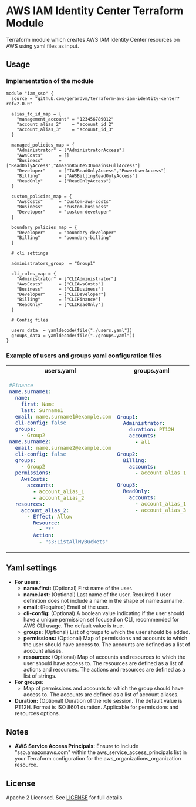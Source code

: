 # AWS IAM Identity Center Terraform Module

Terraform module which creates AWS IAM Identity Center resources on AWS using yaml files as input.

## Usage

### Implementation of the module

```hcl
module "iam_sso" {
  source = "github.com/gerardvm/terraform-aws-iam-identity-center?ref=2.0.0"

  alias_to_id_map = {
    "management_account" = "123456789012"
    "account_alias_2"    = "account_id_2"
    "account_alias_3"    = "account_id_3"
  }

  managed_policies_map = {
    "Administrator" = ["AdministratorAccess"]
    "AwsCosts"      = []
    "Business"      = ["ReadOnlyAccess","AmazonRoute53DomainsFullAccess"]
    "Developer"     = ["IAMReadOnlyAccess","PowerUserAccess"]
    "Billing"       = ["AWSBillingReadOnlyAccess"]
    "ReadOnly"      = ["ReadOnlyAccess"]
  }

  custom_policies_map = {
    "AwsCosts"      = "custom-aws-costs"
    "Business"      = "custom-business"
    "Developer"     = "custom-developer"
  }

  boundary_policies_map = {
    "Developer"     = "boundary-developer"
    "Billing"       = "boundary-billing"
  }

  # cli settings

  administrators_group  = "Group1"

  cli_roles_map = {
    "Administrator" = ["CLIAdministrator"]
    "AwsCosts"      = ["CLIAwsCosts"]
    "Business"      = ["CLIBusiness"]
    "Developer"     = ["CLIDeveloper"]
    "Billing"       = ["CLIFinance"]
    "ReadOnly"      = ["CLIReadOnly"]
  }

  # Config files

  users_data  = yamldecode(file("./users.yaml"))
  groups_data = yamldecode(file("./groups.yaml"))
}
```

### Example of users and groups yaml configuration files
<table>
<tr>
<th> users.yaml </th>
<th> groups.yaml </th>
</tr>
<tr>
<td>

```yaml
#Finance
name.surname1:
  name:
    first: Name
    last: Surname1
  email: name.surname1@example.com
  cli-config: false
  groups:
    - Group2
name.surname2:
  email: name.surname2@example.com
  cli-config: false
  groups:
    - Group2
  permissions:
    AwsCosts:
      accounts:
        - account_alias_1
        - account_alias_2
  resources:
    account_alias_2:
      - Effect: Allow
        Resource:
          - "*"
        Action:
          - "s3:ListAllMyBuckets"
```

</td>
<td>

```yaml
Group1:
  Administrator:
    duration: PT12H
    accounts:
      - all

Group2:
  Billing:
    accounts:
      - account_alias_1

Group3:
  ReadOnly:
    accounts:
      - account_alias_1
      - account_alias_3
```


</td>
</tr>
</table>

## Yaml settings

- **For users:**
  - **name.first:** (Optional) First name of the user.
  - **name.last:** (Optional) Last name of the user. Required if user definition does not include a name in the shape of name.surname.
  - **email:** (Required) Email of the user.
  - **cli-config:** (Optional) A boolean value indicating if the user should have a unique permission set focused on CLI, recommended for AWS CLI usage. The default value is true.
  - **groups:** (Optional) List of groups to which the user should be added.
  - **permissions:** (Optional) Map of permissions and accounts to which the user should have access to. The accounts are defined as a list of account aliases.
  - **resources:** (Optional) Map of accounts and resources to which the user should have access to. The resources are defined as a list of actions and resources. The actions and resources are defined as a list of strings.
- **For groups:**
  - Map of permissions and accounts to which the group should have access to. The accounts are defined as a list of account aliases.
- **Duration:** (Optional) Duration of the role session. The default value is PT12H. Format is ISO 8601 duration. Applicable for permissions and resources options.


## Notes

- **AWS Service Access Principals:** Ensure to include "sso.amazonaws.com" within the aws_service_access_principals list in your Terraform configuration for the aws_organizations_organization resource.

## License

Apache 2 Licensed. See [LICENSE](LICENSE) for full details.
